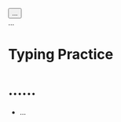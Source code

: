 <!DOCTYPE html>
<html lang="en">
<head>
</head>
<body>
  <div class="page">
    <div class="container">
      <div class="row head">
        <div class="col-3">
          <div class="dropdown">
            <button class="btn btn-secondary dropdown-toggle" type="button" id="dropdownMenuButton" data-toggle="dropdown" 
                aria-haspop="true" aria-expanded="false">...</button>
            <div class="dropdown-menu listMembers" aria-labelledby="dropdownMenuButton">...</div>
          </div>
        </div>
      </div>
      <div class="row body d-flex">
        <div class="col-6">
          <h1 class="title">Typing Practice</h1>
        </div>
      </div>
    </div>
  </div>
  <div class="bottom">
    <div class="container">
      <h1> ...... </h1>
      <div class="row">
        <div class="col-12">
          <ul>
            <li>...</li>
